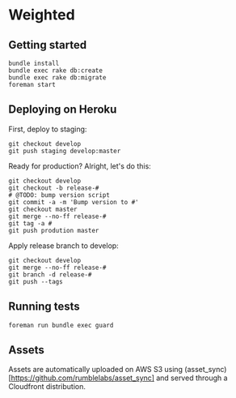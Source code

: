 # Weighted

## Getting started

    bundle install
    bundle exec rake db:create
    bundle exec rake db:migrate
    foreman start


## Deploying on Heroku
First, deploy to staging:

    git checkout develop
    git push staging develop:master


Ready for production? Alright, let's do this:

    git checkout develop
    git checkout -b release-#
    # @TODO: bump version script
    git commit -a -m 'Bump version to #'
    git checkout master
    git merge --no-ff release-#
    git tag -a #
    git push prodution master


Apply release branch to develop:

    git checkout develop
    git merge --no-ff release-#
    git branch -d release-#
    git push --tags


## Running tests

    foreman run bundle exec guard

## Assets
Assets are automatically uploaded on AWS S3 using (asset_sync)[https://github.com/rumblelabs/asset_sync] and served through a Cloudfront distribution.

